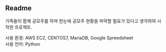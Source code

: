 ## Readme

가족들이 함께 공모주를 하며 한눈에 공모주 현황을 파악할 필요가 있다고 생각하여 시작한 프로젝트.

사용 환경: AWS EC2, CENTOS7, MariaDB, Google Spreedsheet  
사용 언어: Python
